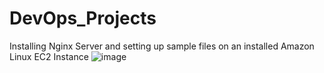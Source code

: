 # DevOps_Projects
Installing Nginx Server and setting up sample files on an installed Amazon Linux EC2 Instance
![image](https://user-images.githubusercontent.com/106432527/218156187-e577a5d3-1e1b-4a16-b55a-cb64c40da569.png)
